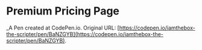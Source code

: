 # Premium  Pricing Page 
 _A Pen created at CodePen.io. Original URL: [https://codepen.io/iamthebox-the-scripter/pen/BaNZGYB](https://codepen.io/iamthebox-the-scripter/pen/BaNZGYB).

 